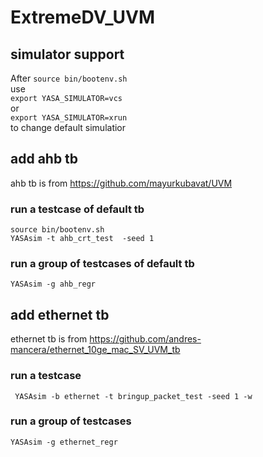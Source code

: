 # ExtremeDV_UVM

## simulator support
After `source bin/bootenv.sh`  
use   
`export YASA_SIMULATOR=vcs`  
or  
`export YASA_SIMULATOR=xrun`   
to change default simulatior

## add ahb tb
ahb tb is from https://github.com/mayurkubavat/UVM 

### run a testcase of default tb
`source bin/bootenv.sh`  
`YASAsim -t ahb_crt_test  -seed 1`  

### run a group of testcases of default tb
`YASAsim -g ahb_regr`  

## add ethernet tb
ethernet tb is from https://github.com/andres-mancera/ethernet_10ge_mac_SV_UVM_tb  
### run a testcase
` YASAsim -b ethernet -t bringup_packet_test -seed 1 -w`   

### run a group of testcases
`YASAsim -g ethernet_regr`  

